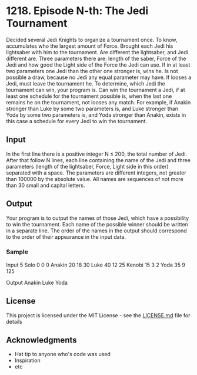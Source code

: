 # 1218. Episode N-th: The Jedi Tournament

Decided several Jedi Knights to organize a tournament once. To know, accumulates who the largest amount of Force. Brought each Jedi his lightsaber with him to the tournament. Are different the lightsaber, and Jedi different are. Three parameters there are: length of the saber, Force of the Jedi and how good the Light side of the Force the Jedi can use. If in at least two parameters one Jedi than the other one stronger is, wins he. Is not possible a draw, because no Jedi any equal parameter may have. If looses a Jedi, must leave the tournament he.
To determine, which Jedi the tournament can win, your program is. Can win the tournament a Jedi, if at least one schedule for the tournament possible is, when the last one remains he on the tournament, not looses any match. For example, if Anakin stronger than Luke by some two parameters is, and Luke stronger than Yoda by some two parameters is, and Yoda stronger than Anakin, exists in this case a schedule for every Jedi to win the tournament.

## Input

In the first line there is a positive integer N ≤ 200, the total number of Jedi. After that follow N lines, each line containing the name of the Jedi and three parameters (length of the lightsaber, Force, Light side in this order) separated with a space. The parameters are different integers, not greater than 100000 by the absolute value. All names are sequences of not more than 30 small and capital letters.

## Output

Your program is to output the names of those Jedi, which have a possibility to win the tournament. Each name of the possible winner should be written in a separate line. The order of the names in the output should correspond to the order of their appearance in the input data.

### Sample

Input
5
Solo 0 0 0
Anakin 20 18 30
Luke 40 12 25
Kenobi 15 3 2
Yoda 35 9 125

Output
Anakin
Luke
Yoda

## License

This project is licensed under the MIT License - see the [LICENSE.md](LICENSE.md) file for details

## Acknowledgments

* Hat tip to anyone who's code was used
* Inspiration
* etc